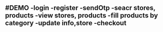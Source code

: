 #DEMO
-login
-register
-sendOtp
-seacr stores, products
-view stores, products
-fill products by category
-update info,store
-checkout
-
